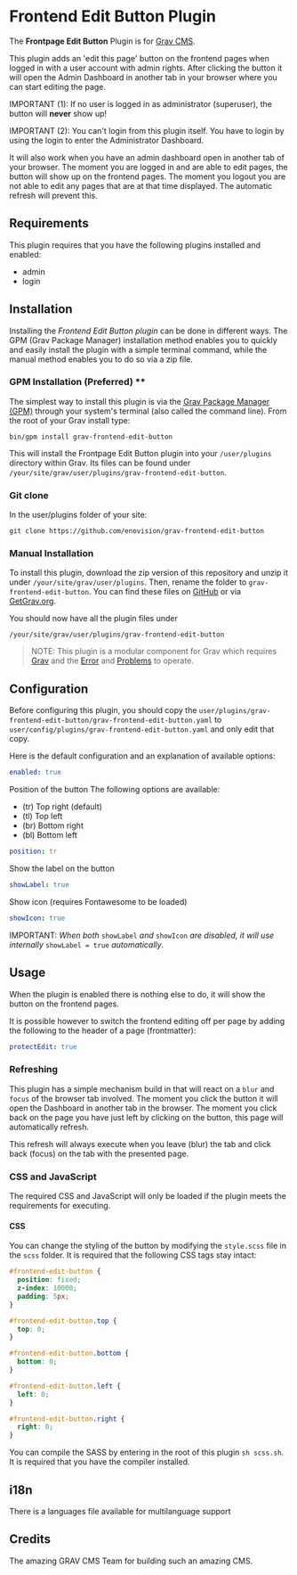 # Frontend Edit Button Plugin

The **Frontpage Edit Button** Plugin is for [Grav CMS](http://github.com/getgrav/grav). 

This plugin adds an 'edit this page' button on the frontend pages when logged in with a user account with
admin rights. After clicking the button it will open the Admin Dashboard in another tab in your browser where you can start editing the page.
 
IMPORTANT (1): If no user is logged in as administrator (superuser), the button will **never** show up! 

IMPORTANT (2): You can't login from this plugin itself. You have to login by using the login to enter the Administrator Dashboard. 

It will also work when you have an admin dashboard open in another tab of your browser. The moment you are logged in and are able to edit pages, the button will show up on the frontend pages. The moment you logout you are not able to edit any pages that are at that time displayed. The automatic refresh will prevent this. 

## Requirements

This plugin requires that you have the following plugins installed and enabled:

* admin 
* login

## Installation

Installing the _Frontend Edit Button plugin_ can be done in different ways. The GPM (Grav Package Manager) installation method enables you to quickly and easily install the plugin with a simple terminal command, while the manual method enables you to do so via a zip file.

### GPM Installation (Preferred) **

The simplest way to install this plugin is via the [Grav Package Manager (GPM)](http://learn.getgrav.org/advanced/grav-gpm) through your system's terminal (also called the command line).  From the root of your Grav install type:

    bin/gpm install grav-frontend-edit-button

This will install the Frontpage Edit Button plugin into your `/user/plugins` directory within Grav. Its files can be found under `/your/site/grav/user/plugins/grav-frontend-edit-button`.

### Git clone ###

In the user/plugins folder of your site:
```
git clone https://github.com/enovision/grav-frontend-edit-button
```

### Manual Installation

To install this plugin, download the zip version of this repository and unzip it under `/your/site/grav/user/plugins`. Then, rename the folder to `grav-frontend-edit-button`. You can find these files on [GitHub](https://github.com/johan-van-de-merwe/grav-plugin-frontend-edit-button) or via [GetGrav.org](http://getgrav.org/downloads/plugins#extras).

You should now have all the plugin files under

    /your/site/grav/user/plugins/grav-frontend-edit-button
	
> NOTE: This plugin is a modular component for Grav which requires [Grav](http://github.com/getgrav/grav) and the [Error](https://github.com/getgrav/grav-plugin-error) and [Problems](https://github.com/getgrav/grav-plugin-problems) to operate.

## Configuration

Before configuring this plugin, you should copy the `user/plugins/grav-frontend-edit-button/grav-frontend-edit-button.yaml` to `user/config/plugins/grav-frontend-edit-button.yaml` and only edit that copy.

Here is the default configuration and an explanation of available options:

```yaml
enabled: true
```

Position of the button
The following options are available:
* (tr) Top right (default)
* (tl) Top left
* (br) Bottom right
* (bl) Bottom left

```yaml
position: tr
```

Show the label on the button
```yaml
showLabel: true
```

Show icon (requires Fontawesome to be loaded)
```yaml
showIcon: true
```

IMPORTANT:
_When both_ `showLabel` _and_ `showIcon` _are disabled, it will use internally_ `showLabel = true` _automatically_.

## Usage

When the plugin is enabled there is nothing else to do, it will show the button on the frontend pages.

It is possible however to switch the frontend editing off per page by adding the following to the header of a page (frontmatter):

```yaml
protectEdit: true
```

### Refreshing
This plugin has a simple mechanism build in that will react on a `blur` and `focus` of the browser tab involved.
The moment you click the button it will open the Dashboard in another tab in the browser. The moment you click back
on the page you have just left by clicking on the button, this page will automatically refresh.

This refresh will always execute when you leave (blur) the tab and click back (focus) on the tab with the presented page.

### CSS and JavaScript

The required CSS and JavaScript will only be loaded if the plugin meets the requirements for executing.

#### CSS

You can change the styling of the button by modifying the `style.scss` file in the `scss` folder. 
It is required that the following CSS tags stay intact:

```css
#frontend-edit-button {
  position: fixed;
  z-index: 10000;
  padding: 5px;
}

#frontend-edit-button.top {
  top: 0;
}

#frontend-edit-button.bottom {
  bottom: 0;
}

#frontend-edit-button.left {
  left: 0;
}

#frontend-edit-button.right {
  right: 0;
}
```

You can compile the SASS by entering in the root of this plugin
`sh scss.sh`. It is required that you have the compiler installed.

## i18n

There is a languages file available for multilanguage support

## Credits

The amazing GRAV CMS Team for building such an amazing CMS.